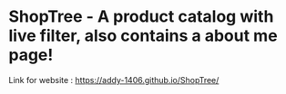 # ShopTree - A product catalog with live filter, also contains a about me page!

Link for website : https://addy-1406.github.io/ShopTree/
